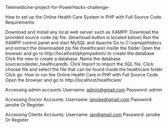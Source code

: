 Telemedicine-project-for-PowerHacks-challenge-



How to set up the Online Health Care System in PHP with Full Source Code.
Requirements:


Download and Install any local web server such as XAMPP.
Download the provided source code zip file. (download button is located below)
Run the XAMPP control panel and start MySQL and Apache
Go to C:\xampp\htdocs and extract the downloaded zip file (healthcare) inside the folder
Open the browser and go to http://localhost/phpmyadmin/ to create the database
Click the new to create a database.
Name the database sourcecodester_healthcaredb.
Click Import to import the SQL file. Click choose file and select the file that can be found inside the healthcare folder
Click go.
How to run the Online Health Care in PHP with Full Source Code.
Open the browser and go to http://localhost/healthcare/

Accessing admin accounts
Username: admin@gmail.com
Password: admin

Accessing Doctor Accounts:
Username: janobe@gmail.com
Password: janobe
Or Register

Accessing Clients Accounts:
Username: jan@gmail.com
Password: janobe
Or Register
